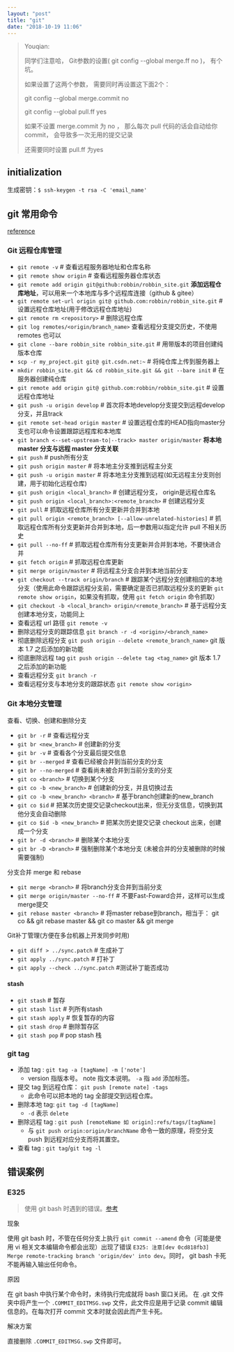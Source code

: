 ```yaml
---
layout: "post"
title: "git"
date: "2018-10-19 11:06"
---
```


>Youqian:
>
> 同学们注意哈， Git参数的设置( git config --global merge.ff no )， 有个坑。
>
> 如果设置了这两个参数， 需要同时再设置这下面2个：
>
> git config --global merge.commit no
>
> git config --global pull.ff yes
>
> 如果不设置 merge.commit 为 no ， 那么每次 pull 代码的话会自动给你commit， 会导致多一次无用的提交记录
>
> 还需要同时设置 pull.ff  为yes

## initialization

生成密钥：`$ ssh-keygen -t rsa -C 'email_name'`

## git 常用命令

[reference](http://www.cnblogs.com/vman/articles/Git_cmds.html)

### Git 远程仓库管理

- `git remote -v` # 查看远程服务器地址和仓库名称
- `git remote show origin` # 查看远程服务器仓库状态
- `git remote add origin git@github:robbin/robbin_site.git` **添加远程仓库地址**，可以用来一个本地库与多个远程库连接（github & gitee）
- `git remote set-url origin git@ github.com:robbin/robbin_site.git` # 设置远程仓库地址(用于修改远程仓库地址) 
- `git remote rm <repository>` # 删除远程仓库
- `git log remotes/<origin/branch_name>` 查看远程分支提交历史，不使用 remotes 也可以
- `git clone --bare robbin_site robbin_site.git` # 用带版本的项目创建纯版本仓库
- `scp -r my_project.git git@ git.csdn.net:~` # 将纯仓库上传到服务器上
- `mkdir robbin_site.git && cd robbin_site.git && git --bare init` # 在服务器创建纯仓库
- `git remote add origin git@ github.com:robbin/robbin_site.git` # 设置远程仓库地址
- `git push -u origin develop` # 首次将本地develop分支提交到远程develop分支，并且track
- `git remote set-head origin master` # 设置远程仓库的HEAD指向master分支也可以命令设置跟踪远程库和本地库
- `git branch <--set-upstream-to|--track> master origin/master` **将本地 master 分支与远程 master 分支关联**
- `git push` # push所有分支
- `git push origin master` # 将本地主分支推到远程主分支
- `git push -u origin master` # 将本地主分支推到远程(如无远程主分支则创建，用于初始化远程仓库)
- `git push origin <local_branch>` # 创建远程分支， origin是远程仓库名
- `git push origin <local_branch>:<remote_branch>` # 创建远程分支
- `git pull` # 抓取远程仓库所有分支更新并合并到本地
- `git pull origin <remote_branch> [--allow-unrelated-histories]` # 抓取远程仓库所有分支更新并合并到本地，后一参数用以指定允许 pull 不相关历史
- `git pull --no-ff` # 抓取远程仓库所有分支更新并合并到本地，不要快进合并
- `git fetch origin` # 抓取远程仓库更新
- `git merge origin/master` # 将远程主分支合并到本地当前分支
- `git checkout --track origin/branch` # 跟踪某个远程分支创建相应的本地分支（使用此命令跟踪远程分支前，需要确定是否已抓取远程分支的更新 `git remote show origin`，如果没有抓取，使用 `git fetch origin` 命令抓取）
- `git checkout -b <local_branch> origin/<remote_branch>` # 基于远程分支创建本地分支，功能同上
- 查看远程 url 路径 `git remote -v`
- 删除远程分支的跟踪信息 `git branch -r -d <origin>/<branch_name>`
- 彻底删除远程分支 `git push origin --delete <remote_branch_name>` git 版本 1.7 之后添加的新功能
- 彻底删除远程 tag `git push origin --delete tag <tag_name>` git 版本 1.7 之后添加的新功能
- 查看远程分支 `git branch -r`
- 查看远程分支与本地分支的跟踪状态 `git remote show <origin>`

### Git 本地分支管理

查看、切换、创建和删除分支

- `git br -r` # 查看远程分支
- `git br <new_branch>` # 创建新的分支
- `git br -v` # 查看各个分支最后提交信息
- `git br --merged` # 查看已经被合并到当前分支的分支
- `git br --no-merged` # 查看尚未被合并到当前分支的分支
- `git co <branch>` # 切换到某个分支
- `git co -b <new_branch>` # 创建新的分支，并且切换过去
- `git co -b <new_branch> <branch>` # 基于branch创建新的new_branch
- `git co $id` # 把某次历史提交记录checkout出来，但无分支信息，切换到其他分支会自动删除
- `git co $id -b <new_branch>` # 把某次历史提交记录 checkout 出来，创建成一个分支
- `git br -d <branch>` # 删除某个本地分支
- `git br -D <branch>` # 强制删除某个本地分支 (未被合并的分支被删除的时候需要强制)

分支合并 merge 和 rebase

- `git merge <branch>` # 将branch分支合并到当前分支
- `git merge origin/master --no-ff` # 不要Fast-Foward合并，这样可以生成merge提交
- `git rebase master <branch>` # 将master rebase到branch，相当于： git co <branch> && git rebase master && git co master && git merge <branch>

Git补丁管理(方便在多台机器上开发同步时用)

- `git diff > ../sync.patch` # 生成补丁
- `git apply ../sync.patch` # 打补丁
- `git apply --check ../sync.patch` #测试补丁能否成功

#### stash

- `git stash` # 暂存
- `git stash list` # 列所有stash
- `git stash apply` # 恢复暂存的内容
- `git stash drop` # 删除暂存区
- `git stash pop` # pop stash 栈

### git tag

- 添加 tag : `git tag -a [tagName] -m ['note']`
  - version 指版本号。 note 指文本说明。 `-a` 指 `add` 添加标签。
- 提交 tag 到远程仓库： `git push [remote nate] -tags`
  - 此命令可以把本地的 tag 全部提交到远程仓库。
- 删除本地 tag: `git tag -d [tagName]`
  - `-d` 表示 `delete`
- 删除远程 tag : `git push [remoteName 如 origin]:refs/tags/[tagName]`
  - 与 `git push origin:origin/branchName` 命令一致的原理，将空分支 push 到远程对应分支而将其置空。
- 查看 tag : `git tag`/`git tag -l`

## 错误案例

### E325

> 使用 git bash 时遇到的错误。[参考](https://blog.csdn.net/wangzunkuan/article/details/80484119)

现象

使用 git bash 时，不管在任何分支上执行 `git commit --amend` 命令（可能是使用 vi 相关文本编辑命令都会出现）出现了错误 `E325: 注意[dev 0cd818fb3] Merge remote-tracking branch 'origin/dev' into dev`。同时， git bash 卡死不能再输入输出任何命令。

原因

在 git bash 中执行某个命令时，未待执行完成就将 bash 窗口关闭。 在 .git 文件夹中将产生一个 `.COMMIT_EDITMSG.swp` 文件，此文件应是用于记录 commit 编辑信息的。在每次打开 commit 文本时就会因此而产生卡死。

解决方案

直接删除 `.COMMIT_EDITMSG.swp` 文件即可。
